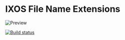# IXOS File Name Extensions![Preview](https://raw.githubusercontent.com/IInspectable/IXOS-File-Name-Extensions/master/doc/Preview.png)[![Build status](https://ci.appveyor.com/api/projects/status/osrwlwqspukob1aj/branch/master?svg=true)](https://ci.appveyor.com/project/IInspectable/ixos-file-name-extensions/branch/master)